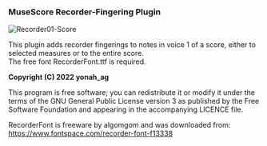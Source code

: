 ### MuseScore Recorder-Fingering Plugin

![Recorder01-Score](https://user-images.githubusercontent.com/78651456/154768520-360e6053-d8a0-43b9-86de-e762dcf44a8a.png)

This plugin adds recorder fingerings to notes in voice 1 of a score,
either to selected measures or to the entire score.  
The free font RecorderFont.ttf is required.

**Copyright (C) 2022 yonah_ag**

This program is free software; you can redistribute it or modify it under
the terms of the GNU General Public License version 3 as published by the
Free Software Foundation and appearing in the accompanying LICENCE file.

RecorderFont is freeware by algomgom and was downloaded from:
https://www.fontspace.com/recorder-font-f13338
